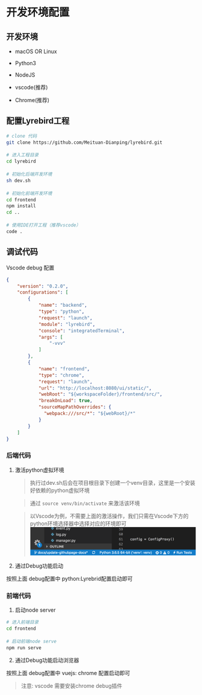 # 开发环境配置

## 开发环境

* macOS OR Linux

* Python3

* NodeJS

* vscode(推荐)

* Chrome(推荐)


## 配置Lyrebird工程

```bash
# clone 代码
git clone https://github.com/Meituan-Dianping/lyrebird.git

# 进入工程目录
cd lyrebird

# 初始化后端开发环境
sh dev.sh

# 初始化前端开发环境
cd frontend
npm install
cd ..

# 使用IDE打开工程（推荐vscode）
code .
```

## 调试代码

Vscode debug 配置
```JSON
{
    "version": "0.2.0",
    "configurations": [
        {
            "name": "backend",
            "type": "python",
            "request": "launch",
            "module": "lyrebird",
            "console": "integratedTerminal",
            "args": [
                "-vvv"
            ]
        },
        {
            "name": "frontend",
            "type": "chrome",
            "request": "launch",
            "url": "http://localhost:8080/ui/static/",
            "webRoot": "${workspaceFolder}/frontend/src/",
            "breakOnLoad": true,
            "sourceMapPathOverrides": {
              "webpack:///src/*": "${webRoot}/*"
            }
        }
    ]
}
```

### 后端代码

1. 激活python虚拟环境
    
    > 执行过dev.sh后会在项目根目录下创建一个venv目录，这里是一个安装好依赖的python虚拟环境

    > 通过 ```source venv/bin/activate``` 来激活该环境

    > 以Vscode为例，不需要上面的激活操作，我们只需在Vscode下方的python环境选择器中选择对应的环境即可
    ![](../img/vscode-python-venv.png)

2. 通过Debug功能启动

按照上面 debug配置中 python:Lyrebrid配置启动即可

### 前端代码

1. 启动node server

```bash
# 进入前端目录
cd frontend

# 启动前端node serve
npm run serve
```

2. 通过Debug功能启动浏览器

按照上面 debug配置中 vuejs: chrome 配置启动即可

> 注意: vscode 需要安装chrome debug插件

